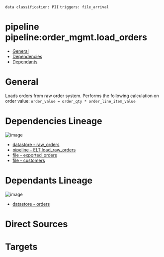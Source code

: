 `data classification: PII`
        `triggers: file_arrival`

# pipeline pipeline:order_mgmt.load_orders

- [General](#general)
- [Dependencies](#dependencies)
- [Dependants](#dependants)

# General <a name="general"></a>
Loads orders from raw order system. Performs the following calculation on order value:
  ```order_value = order_qty * order_line_item_value```


# Dependencies Lineage <a name="dependencies"></a>

![image](./dependencies.png)
- [datastore - raw_orders](https://github.com/datayoga-io/lineage/blob/master/example/output//datastores/raw_orders/raw_orders.md)
- [pipeline - ELT.load_raw_orders](https://github.com/datayoga-io/lineage/blob/master/example/output//pipelines/ELT/load_raw_orders/load_raw_orders.md)
- [file - exported_orders](https://github.com/datayoga-io/lineage/blob/master/example/output//files/exported_orders/exported_orders.md)
- [file - customers](https://github.com/datayoga-io/lineage/blob/master/example/output//files/customers/customers.md)

# Dependants Lineage <a name="dependants"></a>

![image](./dependants.png)
- [datastore - orders](https://github.com/datayoga-io/lineage/blob/master/example/output//datastores/orders/orders.md)

# Direct Sources


# Targets


